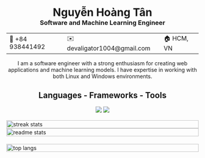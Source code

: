 <!-- Introduction Section -->
<center>
<h1 align="center" style="margin-bottom: 0;">Nguyễn Hoàng Tân</h1>
<h3 align="center" style="margin-top: 0;">Software and Machine Learning Engineer</h3>
<table>
  <tr>
    <td>📱 +84 938441492</td>
    <td>✉️ devaligator1004@gmail.com</td>
    <td>🏠 HCM, VN</td>
  </tr>

</table>
</center>

<!-- Profile Section -->
<center>
I am a software engineer with a strong enthusiasm for creating web applications and machine learning models. I have expertise in working with both Linux and Windows environments.
</center>

<!-- Languages - Frameworks - Tools Section -->
<h2 align="center">Languages - Frameworks - Tools</h2>
<div align="center">
    <img src="https://skillicons.dev/icons?i=react,php,net" />
    <img src="https://skillicons.dev/icons?i=nodejs,python,javascript,typescript,express,postgres,mysql,django" /><br>
</div>

<br>
<!-- Stats Section -->
<div style="display: flex; justify-content: space-between; align-items: center; flex-wrap: wrap; gap:20px">
  <div style="flex: 1; min-width: 390px;">
    <img width="100%" src="https://github-readme-streak-stats-salesp07.vercel.app/?user=Dev-Aligator&count_private=true&theme=react&border_radius=10" alt="streak stats" />
    <img width="100%" src="https://github-readme-stats-salesp07.vercel.app/api?username=Dev-Aligator&count_private=true&show_icons=true&theme=react&rank_icon=github&border_radius=10" alt="readme stats" />
  </div>
    <div style="flex: 1; min-width: 325px;">
    <img width="100%" src="https://github-readme-stats-salesp07.vercel.app/api/top-langs/?username=Dev-Aligator&hide=HTML,Jupyter Notebook&langs_count=8&layout=compact&theme=react&border_radius=10&size_weight=0.5&count_weight=0.5&exclude_repo=github-readme-stats" alt="top langs" />
  </div>
</div>
